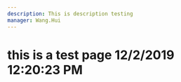 ```yaml
---
description: This is description testing
manager: Wang.Hui
---
```

# this is a test page 12/2/2019 12:20:23 PM